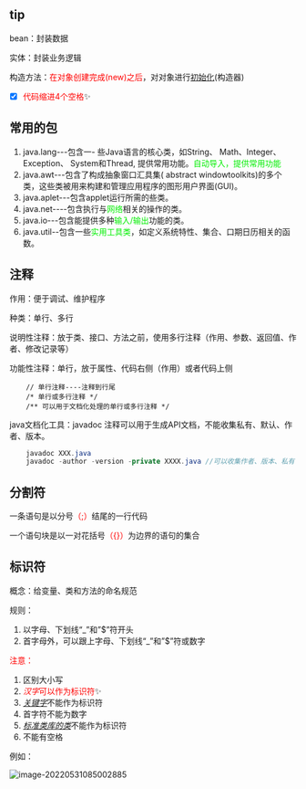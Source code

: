 ## tip

bean：封装数据

实体：封装业务逻辑

构造方法：<font color='red'>在对象创建完成(new)之后</font>，对对象进行<u>初始化</u>(构造器)

- [x] <font color='red'>代码缩进4个空格</font>✨

## 常用的包

1. java.lang---包含一- 些Java语言的核心类，如String、 Math、Integer、Exception、 System和Thread, 提供常用功能。<font color='gree'>自动导入，提供常用功能</font>
2. java.awt---包含了构成抽象窗口汇具集( abstract windowtoolkits)的多个类，这些类被用来构建和管理应用程序的图形用户界面(GUI)。
3. java.aplet---包含applet运行所需的些类。
4. java.net----包含执行与<font color='gree'>网络</font>相关的操作的类。
5. java.io---包含能提供多种<font color='gree'>输入/输出</font>功能的类。
6. java.util--包含一些<font color='gree'>实用工具类</font>，如定义系统特性、集合、口期日历相关的函数。

## 注释

作用：便于调试、维护程序

种类：单行、多行

说明性注释：放于类、接口、方法之前，使用多行注释（作用、参数、返回值、作者、修改记录等）

功能性注释：单行，放于属性、代码右侧（作用）或者代码上侧

~~~--
	// 单行注释----注释到行尾
	/* 单行或多行注释 */
	/** 可以用于文档化处理的单行或多行注释 */
~~~

java文档化工具：javadoc 注释可以用于生成API文档，不能收集私有、默认、作者、版本。

~~~java
	javadoc XXX.java
	javadoc -author -version -private XXXX.java //可以收集作者、版本、私有
~~~

## 分割符

一条语句是以分号<font color='red'>（;）</font>结尾的一行代码	

一个语句块是以一对花括号<font color='red'>（{}）</font>为边界的语句的集合

## 标识符

概念：给变量、类和方法的命名规范

规则：

1. 以字母、下划线“_”和”$”符开头
2. 首字母外，可以跟上字母、下划线“_”和”$”符或数字

<font color='red'>注意：</font>

1. 区别大小写
2. <font color='red'>*汉字*可以作为标识符</font>✨
3. <u>*关键字*</u>不能作为标识符
4. 首字符不能为数字
5. <u>*标准类库的类*</u>不能作为标识符
6. 不能有空格

例如：

![image-20220531085002885](https://user-images.githubusercontent.com/107198282/181000965-3988b127-c0a0-4f6c-b72c-d2e0b7bfa297.png)
